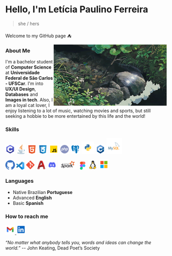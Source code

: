 <!-- Apresentação da página -->
# Hello, I'm Letícia Paulino Ferreira
>she / hers

Welcome to my GitHub page :tent:

<img src="./icons/R.gif" align="right" style="width: 70%;" alt="cozy" />

<!-- Sobre mim / curiosidades -->
### About Me
<p  align="left" style="width: 100%;">
I'm a bachelor student of <strong>Computer Science</strong> at <strong>Universidade Federal de São Carlos - UFSCar</strong>. I'm into <strong>UX/UI Design</strong>, <strong>Databases</strong> and <strong>Images in tech</strong>. 
Also, I am a loyal cat lover, I enjoy listening to a lot of music, watching movies and sports, but still seeking a hobbie to be more entertained by this life and the world!
</p>

### Skills
<!--- Linguagens de programaçãp e modelagem --->
<p>
   <img src="./icons/linguagens/icons8-c.svg" height="30" alt="C" />
   <img src="./icons/linguagens/java-svgrepo-com.svg" height="30" alt="Java" />
   <img src="./icons/linguagens/html-5-svgrepo-com.svg" height="30" alt="HTML" />
   <img src="./icons/linguagens/css-3-svgrepo-com.svg" height="30" alt="CSS" />
   <img src="./icons/linguagens/icons8-javascript-48.png" height="30" alt="JavaScript" />
   <img src="./icons/linguagens/php-svgrepo-com.svg" height="30" alt="PHP" />
   <img src="./icons/linguagens/icons8-postgreesql-48.png" height="30" alt="SQL" />
   <img src="./icons/linguagens/python-svgrepo-com.svg" height="40" alt="Python" />
   <img src="./icons/linguagens/cpp-svgrepo-com.svg" height="30" alt="C++" />
   <img src="./icons/linguagens/mysql-logo-svgrepo-com.svg" height="50" alt="MySQL" />
</p>

<!---Ferramentas --->
<p>
   <img src="./icons/ferramentas/github-color-svgrepo-com.svg" height="30" alt="GitHub" />
   <img src="./icons/ferramentas/Visual_Studio_Code_1.35_icon.svg.png" height="25" alt="VScode" />
   <img src="./icons/ferramentas/git-svgrepo-com.svg" height="30" alt="Git" />
   <img src="./icons/ferramentas/icons8-autocad.svg" height="30" alt="AutoCAD" />
   <img src="./icons/ferramentas/discord-svgrepo-com.svg" height="30" alt="Discord" />
   <img src="./icons/ferramentas/apache_spark_logo_icon_170561.svg" height="30" alt="Spark" />
   <img src="./icons/ferramentas/figma-svgrepo-com.svg" height="25" alt="Figma" />
   <img src="./icons/ferramentas/linux-svgrepo-com.svg" height="30" alt="Linux" />
   <img src="./icons/ferramentas/microsoft-svgrepo-com.svg" height="32" alt="windows" />
</p>

### Languages
- Native Brazilian **Portuguese**
- Advanced **English**
- Basic **Spanish**


### How to reach me 
<p>
   <a href="mailto:leticiapaulinoferreira@gmail.com" target="blank">
      <img src="./icons/contato/gmail-svgrepo-com.svg" height="30" alt="Gmail"/>
   </a>
   <a href="https://www.linkedin.com/in/let%C3%ADcia-paulino-ferreira-94a126276/" target="blank">
      <img src="./icons/contato/linkedin-svgrepo-com.svg" height="30" alt="Linkedin"/>
   </a>
</p>


*“No matter what anybody tells you, words and ideas can change the world.”*
-- John Keating, Dead Poet’s Society



<!-- Parte que ja veio pronta / feita pelo próprio GitHub -->
   
   <!--- Original
   - 👋 Hi, I’m @Leticia-4lm31d4
   - 👀 I’m interested in ...
   - 🌱 I’m currently learning ...
   - 💞️ I’m looking to collaborate on ...
   - 📫 How to reach me ...
   --->
   
   <!---
   Leticia-4lm31d4/Leticia-4lm31d4 is a ✨ special ✨ repository because its `README.md` (this file) appears on your GitHub profile.
   You can click the Preview link to take a look at your changes.
   --->
